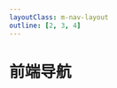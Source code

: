```yaml
---
layoutClass: m-nav-layout
outline: [2, 3, 4]
---
```


<script setup>
import Nav from './nav/Nav.vue'
</script>

# 前端导航

<Nav/>
